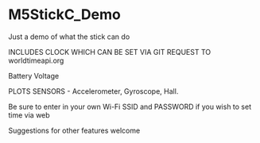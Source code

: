 # M5StickC_Demo
Just a demo of what the stick can do

INCLUDES CLOCK WHICH CAN BE SET VIA GIT REQUEST TO worldtimeapi.org

Battery Voltage

PLOTS SENSORS - Accelerometer, Gyroscope, Hall.

Be sure to enter in your own Wi-Fi SSID and PASSWORD if you wish to set time via web

Suggestions for other features welcome
